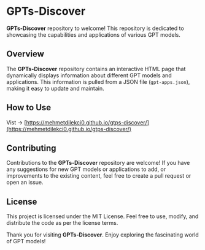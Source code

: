 # GPTs-Discover

**GPTs-Discover** repository to welcome! This repository is dedicated to showcasing the capabilities and applications of various GPT models.

## Overview

The **GPTs-Discover** repository contains an interactive HTML page that dynamically displays information about different GPT models and applications. This information is pulled from a JSON file (`gpt-apps.json`), making it easy to update and maintain.

## How to Use

Vist -> [https://mehmetdilekci0.github.io/gtps-discover/](https://mehmetdilekci0.github.io/gtps-discover/)

## Contributing

Contributions to the **GPTs-Discover** repository are welcome! If you have any suggestions for new GPT models or applications to add, or improvements to the existing content, feel free to create a pull request or open an issue.

## License

This project is licensed under the MIT License. Feel free to use, modify, and distribute the code as per the license terms.

Thank you for visiting **GPTs-Discover**. Enjoy exploring the fascinating world of GPT models!
